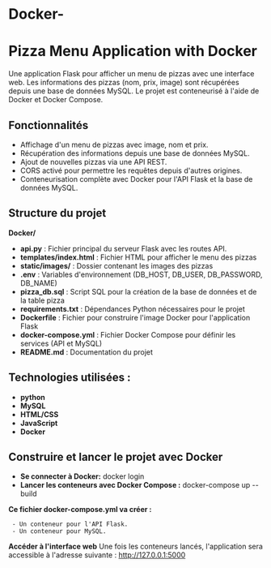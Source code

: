 # Docker-

# Pizza Menu Application with Docker

Une application Flask pour afficher un menu de pizzas avec une interface web. Les informations des pizzas (nom, prix, image) sont récupérées depuis une base de données MySQL. Le projet est conteneurisé à l'aide de Docker et Docker Compose.

## Fonctionnalités

- Affichage d'un menu de pizzas avec image, nom et prix.
- Récupération des informations depuis une base de données MySQL.
- Ajout de nouvelles pizzas via une API REST.
- CORS activé pour permettre les requêtes depuis d'autres origines.
- Conteneurisation complète avec Docker pour l'API Flask et la base de données MySQL.

## Structure du projet

 **Docker/**
 - **api.py** : Fichier principal du serveur Flask avec les routes API.
 - **templates/index.html** : Fichier HTML pour afficher le menu des pizzas
 - **static/images/** : Dossier contenant les images des pizzas
 - **.env** : Variables d'environnement (DB_HOST, DB_USER, DB_PASSWORD, DB_NAME)
 - **pizza_db.sql** : Script SQL pour la création de la base de données et de la table pizza
 - **requirements.txt** : Dépendances Python nécessaires pour le projet
 - **Dockerfile** : Fichier pour construire l'image Docker pour l'application Flask
 - **docker-compose.yml** : Fichier Docker Compose pour définir les services (API et MySQL)
 - **README.md** : Documentation du projet

## Technologies utilisées :
   - **python**
   - **MySQL**
   - **HTML/CSS**
   - **JavaScript**
   - **Docker**
     
## Construire et lancer le projet avec Docker
  
   - **Se connecter à Docker:**
      docker login
   - **Lancer les conteneurs avec Docker Compose :**
      docker-compose up --build
     
  **Ce fichier docker-compose.yml va créer :**
  
     - Un conteneur pour l'API Flask.
     - Un conteneur pour MySQL.
  **Accéder à l'interface web**
   Une fois les conteneurs lancés, l'application sera accessible à l'adresse suivante :
   http://127.0.0.1:5000





